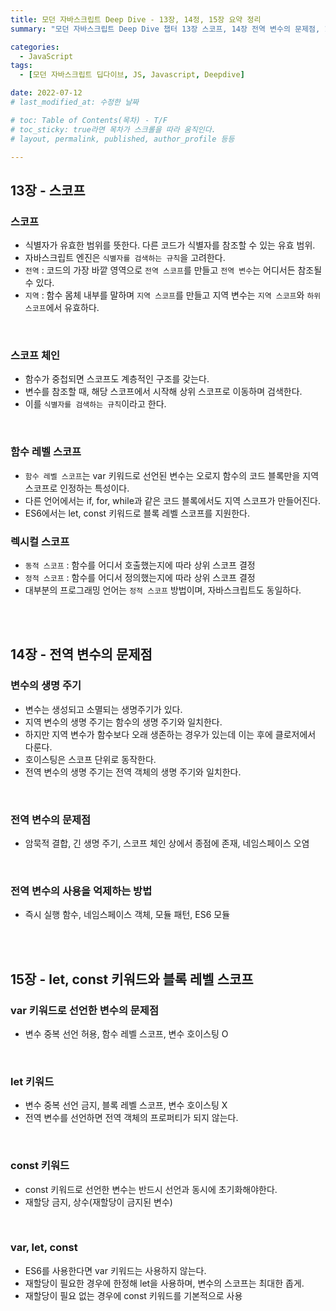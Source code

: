 ```yaml
---
title: 모던 자바스크립트 Deep Dive - 13장, 14정, 15장 요약 정리
summary: "모던 자바스크립트 Deep Dive 챕터 13장 스코프, 14장 전역 변수의 문제점, 15장 let, const 키워드와 블록 레벨 스코프를 요약 해봅시다."

categories: 
  - JavaScript
tags: 
  - [모던 자바스크립트 딥다이브, JS, Javascript, Deepdive]

date: 2022-07-12
# last_modified_at: 수정한 날짜

# toc: Table of Contents(목차) - T/F
# toc_sticky: true라면 목차가 스크롤을 따라 움직인다.
# layout, permalink, published, author_profile 등등

---
```

## 13장 - 스코프

### 스코프
- 식별자가 유효한 범위를 뜻한다. 다른 코드가 식별자를 참조할 수 있는 유효 범위.  
- 자바스크립트 엔진은 `식별자를 검색하는 규칙`을 고려한다.
- `전역` : 코드의 가장 바깥 영역으로 `전역 스코프`를 만들고 `전역 변수`는 어디서든 참조될 수 있다.  
- `지역` : 함수 몸체 내부를 말하며 `지역 스코프`를 만들고 지역 변수는 `지역 스코프`와 `하위 스코프`에서 유효하다.  
<br>

### 스코프 체인
- 함수가 중첩되면 스코프도 계층적인 구조를 갖는다.
- 변수를 참조할 때, 해당 스코프에서 시작해 상위 스코프로 이동하며 검색한다.
- 이를 `식별자를 검색하는 규칙`이라고 한다.
<br>

### 함수 레벨 스코프
- `함수 레벨 스코프`는 var 키워드로 선언된 변수는 오로지 함수의 코드 블록만을 지역 스코프로 인정하는 특성이다.
- 다른 언어에서는 if, for, while과 같은 코드 블록에서도 지역 스코프가 만들어진다.
- ES6에서는 let, const 키워드로 블록 레벨 스코프를 지원한다.

### 렉시컬 스코프
- `동적 스코프` : 함수를 어디서 호출했는지에 따라 상위 스코프 결정
- `정적 스코프` : 함수를 어디서 정의했는지에 따라 상위 스코프 결정
- 대부분의 프로그래밍 언어는 `정적 스코프` 방법이며, 자바스크립트도 동일하다.
<br>
<br>


## 14장 - 전역 변수의 문제점

### 변수의 생명 주기
- 변수는 생성되고 소멸되는 생명주기가 있다.  
- 지역 변수의 생명 주기는 함수의 생명 주기와 일치한다.  
- 하지만 지역 변수가 함수보다 오래 생존하는 경우가 있는데 이는 후에 클로저에서 다룬다.  
- 호이스팅은 스코프 단위로 동작한다.
- 전역 변수의 생명 주기는 전역 객체의 생명 주기와 일치한다.
<br>

### 전역 변수의 문제점
- 암묵적 결합, 긴 생명 주기, 스코프 체인 상에서 종점에 존재, 네임스페이스 오염
<br>

### 전역 변수의 사용을 억제하는 방법
- 즉시 실행 함수, 네임스페이스 객체, 모듈 패턴, ES6 모듈
<br>
<br>


## 15장 - let, const 키워드와 블록 레벨 스코프

### var 키워드로 선언한 변수의 문제점
- 변수 중복 선언 허용, 함수 레벨 스코프, 변수 호이스팅 O
<br>

### let 키워드
- 변수 중복 선언 금지, 블록 레벨 스코프, 변수 호이스팅 X  
- 전역 변수를 선언하면 전역 객체의 프로퍼티가 되지 않는다.
<br>

### const 키워드
- const 키워드로 선언한 변수는 반드시 선언과 동시에 초기화해야한다.  
- 재할당 금지, 상수(재할당이 금지된 변수)
<br>

### var, let, const
- ES6를 사용한다면 var 키워드는 사용하지 않는다.  
- 재할당이 필요한 경우에 한정해 let을 사용하며, 변수의 스코프는 최대한 좁게.  
- 재할당이 필요 없는 경우에 const 키워드를 기본적으로 사용